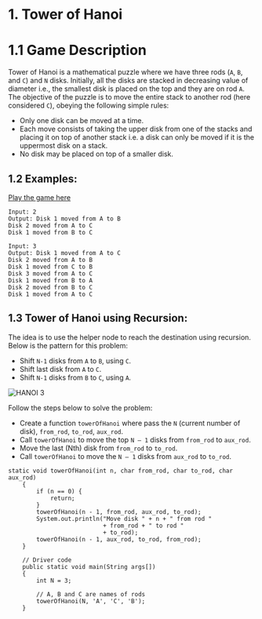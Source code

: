 # 1. Tower of Hanoi
# 1.1 Game Description
Tower of Hanoi is a mathematical puzzle where we have three rods (`A`, `B`, and `C`) and `N` disks. Initially, all the disks are stacked in decreasing value of diameter i.e., the smallest disk is placed on the top and they are on rod `A`. The objective of the puzzle is to move the entire stack to another rod (here considered `C`), obeying the following simple rules:
+ Only one disk can be moved at a time.
+ Each move consists of taking the upper disk from one of the stacks and placing it on top of another stack i.e. a disk can only be moved if it is the uppermost disk on a stack.
+ No disk may be placed on top of a smaller disk.

## 1.2 Examples:
[Play the game here](https://www.mathplayground.com/logic_tower_of_hanoi.html)

~~~~
Input: 2
Output: Disk 1 moved from A to B
Disk 2 moved from A to C
Disk 1 moved from B to C
~~~~


~~~~
Input: 3
Output: Disk 1 moved from A to C
Disk 2 moved from A to B
Disk 1 moved from C to B
Disk 3 moved from A to C
Disk 1 moved from B to A
Disk 2 moved from B to C
Disk 1 moved from A to C
~~~~

## 1.3 Tower of Hanoi using Recursion:
The idea is to use the helper node to reach the destination using recursion. Below is the pattern for this problem:
+ Shift `N-1` disks from `A` to `B`, using `C`.
+ Shift last disk from `A` to `C`.
+ Shift `N-1` disks from `B` to `C`, using `A`.

![HANOI 3](https://media.geeksforgeeks.org/wp-content/uploads/tower-of-hanoi.png)

Follow the steps below to solve the problem:
+ Create a function `towerOfHanoi` where pass the `N` (current number of disk), `from_rod`, `to_rod`, `aux_rod`.
+ Call `towerOfHanoi` to move the top `N – 1` disks from `from_rod` to `aux_rod`.
+ Move the last (Nth) disk  from `from_rod` to `to_rod`.
+ Call `towerOfHanoi` to move the `N – 1` disks from `aux_rod` to `to_rod`.

~~~~~
static void towerOfHanoi(int n, char from_rod, char to_rod, char aux_rod)
    {
        if (n == 0) {
            return;
        }
        towerOfHanoi(n - 1, from_rod, aux_rod, to_rod);
        System.out.println("Move disk " + n + " from rod "
                           + from_rod + " to rod "
                           + to_rod);
        towerOfHanoi(n - 1, aux_rod, to_rod, from_rod);
    }
 
    // Driver code
    public static void main(String args[])
    {
        int N = 3;
 
        // A, B and C are names of rods
        towerOfHanoi(N, 'A', 'C', 'B');
    }
~~~~~
